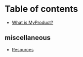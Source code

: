 # Table of contents

* [What is MyProduct?](README.md)

## miscellaneous

* [Resources](miscellaneous/resources.md)
